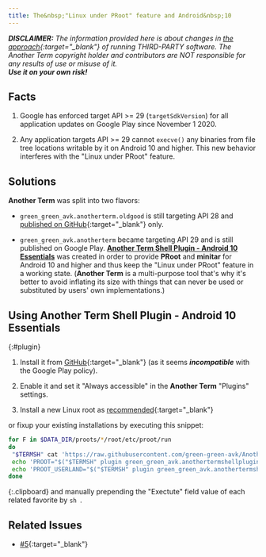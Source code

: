 ```yaml
---
title: The&nbsp;"Linux under PRoot" feature and Android&nbsp;10
---
```

*__<hlt>DISCLAIMER:</hlt>__ The information provided here is about changes in
[the approach](installing-linux-under-proot.html#main_content){:target="_blank"}
of running THIRD-PARTY software.
The Another Term copyright holder and contributors are NOT responsible
for any results of use or misuse of it.
<br/>__Use it on your own risk!__*

## Facts

1. Google has enforced target API >= 29 (`targetSdkVersion`)
for all application updates on Google Play
since November&#xA0;1&#xA0;2020.

2. Any application targets API >= 29 cannot `execve()` any binaries
from file tree locations writable by it on Android&#xA0;10 and higher.
This new behavior interferes with the "Linux under PRoot" feature.

## Solutions

**Another Term** was split into two flavors:

* `green_green_avk.anotherterm.oldgood` is still targeting API&#xA0;28
and
[published on GitHub](https://github.com/green-green-avk/AnotherTerm/releases){:target="_blank"}
only.

* `green_green_avk.anotherterm` became targeting API&#xA0;29
and is still published on Google Play.
[**Another Term Shell Plugin - Android&#xA0;10 Essentials**](#plugin)
was created in order to provide **PRoot** and **minitar**
for Android&#xA0;10 and higher
and thus keep the "Linux under PRoot" feature in a working state.
(**Another Term** is a multi-purpose tool that's why
it's better to avoid inflating its size with things that can never be used
or substituted by users' own implementations.)

## Using **Another Term Shell Plugin - Android&#xA0;10 Essentials**
{:#plugin}

1) Install it from
[GitHub](https://github.com/green-green-avk/AnotherTermShellPlugin-Android10Essentials){:target="_blank"}
(as it seems ***incompatible*** with the Google Play policy).

2) Enable it and set it "Always accessible" in the **Another Term** "Plugins" settings.

3) Install a new Linux root as [recommended](installing-linux-under-proot.html#main_content){:target="_blank"}

or fixup your existing installations by executing this snippet:
```sh
for F in $DATA_DIR/proots/*/root/etc/proot/run
do
 "$TERMSH" cat 'https://raw.githubusercontent.com/green-green-avk/AnotherTerm-scripts/master/assets/run-tpl' > "$F"
 echo 'PROOT="$("$TERMSH" plugin green_green_avk.anothertermshellplugin_android10essentials proot)"' >> "$F.cfg"
 echo 'PROOT_USERLAND="$("$TERMSH" plugin green_green_avk.anothertermshellplugin_android10essentials proot-userland)"' >> "$F.cfg"
done
```
{:.clipboard}
and manually prepending the "Exectute" field value of each related favorite by `sh `.

## Related Issues

* [#5](https://github.com/green-green-avk/AnotherTerm/issues/5){:target="_blank"}
